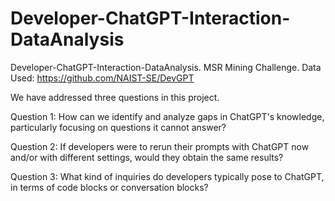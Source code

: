 # Developer-ChatGPT-Interaction-DataAnalysis
Developer-ChatGPT-Interaction-DataAnalysis. MSR Mining Challenge. Data Used: https://github.com/NAIST-SE/DevGPT

We have addressed three questions in this project.

Question 1: How can we identify and analyze gaps in ChatGPT's knowledge, particularly focusing on questions it cannot answer?

Question 2: If developers were to rerun their prompts with ChatGPT now and/or with different settings, would they obtain the same results?

Question 3: What kind of inquiries do developers typically pose to ChatGPT, in terms of code blocks or conversation blocks?
